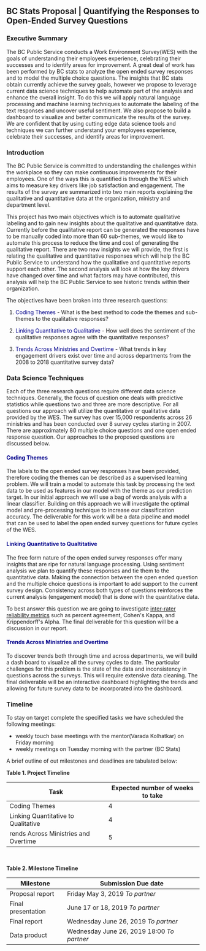 BC Stats Proposal | Quantifying the Responses to Open-Ended Survey Questions
-----------------

### Executive Summary

The BC Public Service conducts a Work Environment Survey(WES) with the goals of understanding their employees experience, celebrating their successes and to identify areas for improvement. A great deal of work has been performed by BC stats to analyze the open ended survey responses and to model the multiple choice questions. The insights that BC stats obtain currently achieve the survey goals, however we propose to leverage current data science techniques to help automate part of the analysis and enhance the overall insight. To do this we will apply natural language processing and machine learning techniques to automate the labeling of the text responses and uncover useful sentiment. We also propose to build a dashboard to visualize and better communicate the results of the survey. We are confident that by using cutting edge data science tools and techniques we can further understand your employees experience, celebrate their successes, and identify areas for improvement.

### Introduction

The BC Public Service is committed to understanding the challenges within the workplace so they can make continuous improvements for their employees. One of the ways this is quantified is through the WES which aims to measure key drivers like job satisfaction and engagement. The results of the survey are summarized into two main reports explaining the qualitative and quantitative data at the organization, ministry and department level.

This project has two main objectives which is to automate qualitative labeling and to gain new insights about the qualitative and quantitative data. Currently before the qualitative report can be generated the responses have to be manually coded into more than 60 sub-themes, we would like to automate this process to reduce the time and cost of generating the qualitative report. There are two new insights we will provide, the first is relating the qualitative and quantitative responses which will help the BC Public Service to understand how the qualitative and quantitative reports support each other. The second analysis will look at how the key drivers have changed over time and what factors may have contributed, this analysis will help the BC Public Service to see historic trends within their organization.

The objectives have been broken into three research questions:

1.  <span style="color:Darkblue">Coding Themes</span> - What is the best method to code the themes and sub-themes to the qualitative responses?

2.  <span style="color:Darkblue">Linking Quantitative to Qualitative</span> - How well does the sentiment of the qualitative responses agree with the quantitative responses?

3.  <span style="color:Darkblue">Trends Across Ministries and Overtime</span> - What trends in key engagement drivers exist over time and across departments from the 2008 to 2018 quantitative survey data?

### Data Science Techniques

Each of the three research questions require different data science techniques. Generally, the focus of question one deals with predictive statistics while questions two and three are more descriptive. For all questions our approach will utilize the quantitative or qualitative data provided by the WES. The survey has over 15,000 respondents across 26 ministries and has been conducted over 8 survey cycles starting in 2007. There are approximately 80 multiple choice questions and one open ended response question. Our approaches to the proposed questions are discussed below.

#### <span style="color:Darkblue">Coding Themes</span>

The labels to the open ended survey responses have been provided, therefore coding the themes can be described as a supervised learning problem. We will train a model to automate this task by processing the text data to be used as features in our model with the theme as our prediction target. In our initial approach we will use a bag of words analysis with a linear classifier. Building on this approach we will investigate the optimal model and pre-processing technique to increase our classification accuracy. The deliverable for this work will be a data pipeline and model that can be used to label the open ended survey questions for future cycles of the WES.

#### <span style="color:Darkblue">Linking Quantitative to Qualtitative</span>

The free form nature of the open ended survey responses offer many insights that are ripe for natural language processing. Using sentiment analysis we plan to quantify these responses and tie them to the quantitative data. Making the connection between the open ended question and the multiple choice questions is important to add support to the current survey design. Consistency across both types of questions reinforces the current analysis (engagement model) that is done with the quantitative data.

To best answer this question we are going to investigate [inter-rater reliability metrics](https://en.wikipedia.org/wiki/Inter-rater_reliability) such as percent agreement, Cohen's Kappa, and Krippendorff's Alpha. The final deliverable for this question will be a discussion in our report.

#### <span style="color:Darkblue">Trends Across Ministries and Overtime</span>

To discover trends both through time and across departments, we will build a dash board to visualize all the survey cycles to date. The particular challenges for this problem is the state of the data and inconsistency in questions across the surveys. This will require extensive data cleaning. The final deliverable will be an interactive dashboard highlighting the trends and allowing for future survey data to be incorporated into the dashboard.

### Timeline

To stay on target complete the specified tasks we have scheduled the following meetings:

-   weekly touch base meetings with the mentor(Varada Kolhatkar) on Friday morning
-   weekly meetings on Tuesday morning with the partner (BC Stats)

A brief outline of out milestones and deadlines are tabulated below:

**Table 1. Project Timeline**

| Task                                 | Expected number of weeks to take |
|--------------------------------------|----------------------------------|
| Coding Themes                        | 4                                |
| Linking Quantitative to Qualitative  | 4                                |
| rends Across Ministries and Overtime | 5                                |

<br>

**Table 2. Milestone Timeline**

| Milestone          | Submission Due date                        |
|--------------------|--------------------------------------------|
| Proposal report    | Friday May 3, 2019 *To partner*            |
| Final presentation | June 17 or 18, 2019 *To partner*           |
| Final report       | Wednesday June 26, 2019 *To partner*       |
| Data product       | Wednesday June 26, 2019 18:00 *To partner* |
